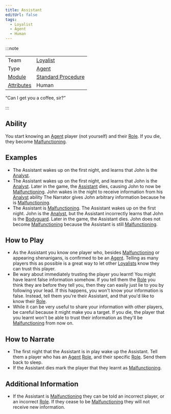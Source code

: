 ```yaml
---
title: Assistant
editUrl: false
tags:
  - Loyalist
  - Agent
  - Human
---
```


:::note


|                                     |                                                     |
| ----------------------------------- | --------------------------------------------------- |
| Team                                | [Loyalist](/swtcpedia/loyalist)                     |
| Type                                | [Agent](/swtcpedia/agent)                           |
| [Module](/swtcpedia/module)         | [Standard Procedure](/swtcpedia/standard-procedure) |
| [Attributes](/swtcpedia/attributes) | Human                                               |

“Can I get you a coffee, sir?”

:::

## Ability

You start knowing an [Agent](/swtcpedia/agent) player (not yourself) and their [Role](/swtcpedia/role). If you die, they become [Malfunctioning](/swtcpedia/malfunctioning).

## Examples

* The Assistant wakes up on the first night, and learns that John is the [Analyst](/swtcpedia/analyst).
* The Assistant wakes up on the first night, and learns that John is the [Analyst](/swtcpedia/analyst). Later in the game, the [Assistant](/swtcpedia/assistant) dies, causing John to now be [Malfunctioning](/swtcpedia/malfunctioning). John wakes in the night to receive information from his [Analyst](/swtcpedia/analyst) ability The Narrator gives John arbitrary information because he is [Malfunctioning](/swtcpedia/malfunctioning).
* The Assistant is [Malfunctioning](/swtcpedia/malfunctioning). The Assistant wakes up on the first night. John is the [Analyst](/swtcpedia/analyst), but the Assistant incorrectly learns that John is the [Bodyguard](/swtcpedia/bodyguard). Later in the game, the Assistant dies. John does not become [Malfunctioning](/swtcpedia/malfunctioning) because the Assistant is still [Malfunctioning](/swtcpedia/malfunctioning).

## How to Play

* As the Assistant you know one player who, besides [Malfunctioning](/swtcpedia/malfunctioning) or appearing shenanigans, is confirmed to be an [Agent](/swtcpedia/agent). Telling as many players this as possible is a great way to let other [Loyalists](/swtcpedia/loyalist) know they can trust this player.
* Be wary about immediately trusting the player you learnt! You might have learnt false information somehow. If you tell them the [Role](/swtcpedia/role) you think they are before they tell you, then they can easily just lie to you by following your lead. If this happens, you won't know your information is false. Instead, tell them you're their Assistant, and that you'd like to know their [Role](/swtcpedia/role).
* While it can be very useful to share your information with other players, be careful because it might make you a target. If you die, the player that you learnt won't be able to trust their information as they'll be [Malfunctioning](/swtcpedia/malfunctioning) from now on.

## How to Narrate

* The first night that the Assistant is in play wake up the Assistant. Tell them a player who has an [Agent](/swtcpedia/agent) [Role](/swtcpedia/role), and their specific [Role](/swtcpedia/role). Send them back to sleep.
* If the Assistant dies mark the player that they learnt as [Malfunctioning](/swtcpedia/malfunctioning).

## Additional Information

* If the Assistant is [Malfunctioning](/swtcpedia/malfunctioning) they can be told an incorrect player, or an incorrect [Role](/swtcpedia/role). If they cease to be [Malfunctioning](/swtcpedia/malfunctioning) they will not receive new information.
